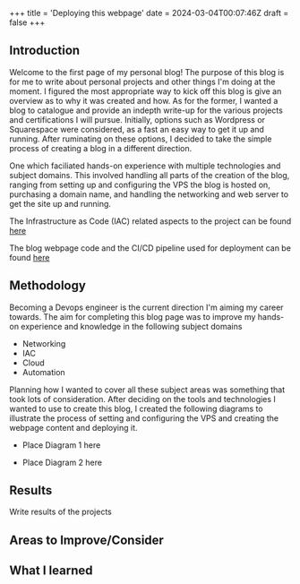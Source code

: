 +++
title = 'Deploying this webpage'
date = 2024-03-04T00:07:46Z
draft = false
+++

## Introduction
Welcome to the first page of my personal blog! The purpose of this blog is for me to write about personal projects and other things I'm doing at the moment. I figured the most appropriate way to kick off this blog is give an overview as to why it was created and how. As for the former, I wanted a blog to catalogue and provide an indepth write-up for the various projects and certifications I will pursue. Initially, options such as Wordpress or Squarespace were considered, as a fast an easy way to get it up and running. After ruminating on these options, I decided to take the simple process of creating a blog in a different direction. 

One which faciliated hands-on experience with multiple technologies and subject domains. This involved handling all parts of the creation of the blog, ranging from setting up and configuring the VPS the blog is hosted on, purchasing a domain name, and handling the networking and web server to get the site up and running.

The Infrastructure as Code (IAC) related aspects to the project can be found [here](https://github.com/WanderingShibe/Static-page-IAC)

The blog webpage code and the CI/CD pipeline used for deployment can be found [here](https://github.com/WanderingShibe/Static-page-code)


## Methodology
Becoming a Devops engineer is the current direction I'm aiming my career towards. The aim for completing this blog page was to improve my hands-on experience and knowledge in the following subject domains

- Networking
- IAC
- Cloud
- Automation

Planning how I wanted to cover all these subject areas was something that took lots of consideration. After deciding on the tools and technologies I wanted to use to create this blog, I created the following diagrams to illustrate the process of setting and configuring the VPS and creating the webpage content and deploying it. 

- Place Diagram 1 here

- Place Diagram 2 here

## Results 
Write results of the projects


## Areas to Improve/Consider


## What I learned